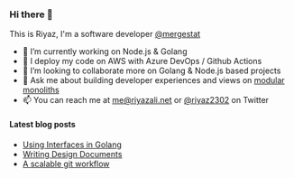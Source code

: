 ### Hi there 👋

This is Riyaz, I'm a software developer [@mergestat](https://www.mergestat.com)

- 🔭 I’m currently working on Node.js & Golang
- 🚢 I deploy my code on AWS with Azure DevOps / Github Actions
- 👯 I’m looking to collaborate more on Golang & Node.js based projects
- 💬 Ask me about building developer experiences and views on [modular monoliths](https://engineering.shopify.com/blogs/engineering/deconstructing-monolith-designing-software-maximizes-developer-productivity)
- 📫 You can reach me at me@riyazali.net or [@riyaz2302](https://twitter.com/riyaz2302) on Twitter

#### Latest blog posts

- [Using Interfaces in Golang](https://riyazali.net/posts/using-interfaces-in-go/)
- [Writing Design Documents](https://riyazali.net/posts/design-docs/)
- [A scalable git workflow](https://riyazali.net/posts/git-workflow/)

<!-- let's not bother with this for now
![Riyaz's github stats](https://github-readme-stats.vercel.app/api?username=riyaz-ali&count_private=true&show_icons=true)
-->
